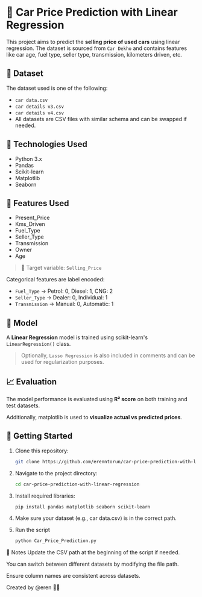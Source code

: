 # 🚗 Car Price Prediction with Linear Regression

This project aims to predict the **selling price of used cars** using linear regression. The dataset is sourced from `Car Dekho` and contains features like car age, fuel type, seller type, transmission, kilometers driven, etc.

## 📂 Dataset

The dataset used is one of the following:
- `car data.csv`
- `car details v3.csv`
- `car details v4.csv`
- All datasets are CSV files with similar schema and can be swapped if needed.

## 🔧 Technologies Used

- Python 3.x
- Pandas
- Scikit-learn
- Matplotlib
- Seaborn

## 🧪 Features Used

- Present_Price
- Kms_Driven
- Fuel_Type
- Seller_Type
- Transmission
- Owner
- Age

> 🎯 Target variable: `Selling_Price`

Categorical features are label encoded:
- `Fuel_Type` → Petrol: 0, Diesel: 1, CNG: 2  
- `Seller_Type` → Dealer: 0, Individual: 1  
- `Transmission` → Manual: 0, Automatic: 1

## 🧠 Model

A **Linear Regression** model is trained using scikit-learn's `LinearRegression()` class.

> Optionally, `Lasso Regression` is also included in comments and can be used for regularization purposes.

## 📈 Evaluation

The model performance is evaluated using **R² score** on both training and test datasets.

Additionally, matplotlib is used to **visualize actual vs predicted prices**.

## 🚀 Getting Started

1. Clone this repository:
   ```bash
   git clone https://github.com/erenntorun/car-price-prediction-with-linear-regression.git

2. Navigate to the project directory:
   ```bash
   cd car-price-prediction-with-linear-regression

3. Install required libraries:
   ```bash
   pip install pandas matplotlib seaborn scikit-learn

4. Make sure your dataset (e.g., car data.csv) is in the correct path.
 
5. Run the script
   ```bash
   python Car_Price_Prediction.py


📌 Notes
Update the CSV path at the beginning of the script if needed.

You can switch between different datasets by modifying the file path.

Ensure column names are consistent across datasets.



Created by @eren 👨‍💻
